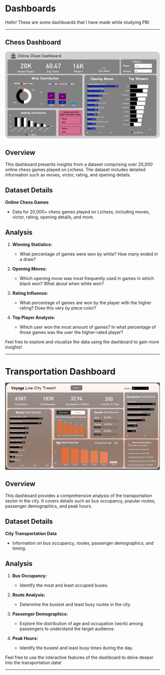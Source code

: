 # Dashboards
Hello! These are some dashboards that I have made while studying PBI

---

## Chess Dashboard

![Chess Dashboard](dashboard_chess_png.png)

## Overview

This dashboard presents insights from a dataset comprising over 20,000 online chess games played on Lichess. The dataset includes detailed information such as moves, victor, rating, and opening details.

## Dataset Details

**Online Chess Games**
- Data for 20,000+ chess games played on Lichess, including moves, victor, rating, opening details, and more.

## Analysis

1. **Winning Statistics:**
   - What percentage of games were won by white? How many ended in a draw?

2. **Opening Moves:**
   - Which opening move was most frequently used in games in which black won? What about when white won?

3. **Rating Influence:**
   - What percentage of games are won by the player with the higher rating? Does this vary by piece color?

4. **Top Player Analysis:**
   - Which user won the most amount of games? In what percentage of those games was the user the higher-rated player?

Feel free to explore and visualize the data using the dashboard to gain more insights!

---

# Transportation Dashboard

![Transportation Dashboard](dash_transpo.png)

## Overview

This dashboard provides a comprehensive analysis of the transportation sector in the city. It covers details such as bus occupancy, popular routes, passenger demographics, and peak hours.

## Dataset Details

**City Transportation Data**
- Information on bus occupancy, routes, passenger demographics, and timing.

## Analysis

1. **Bus Occupancy:**
   - Identify the most and least occupied buses.

2. **Route Analysis:**
   - Determine the busiest and least busy routes in the city.

3. **Passenger Demographics:**
   - Explore the distribution of age and occupation (work) among passengers to understand the target audience.

4. **Peak Hours:**
   - Identify the busiest and least busy times during the day.

Feel free to use the interactive features of the dashboard to delve deeper into the transportation data!

---
